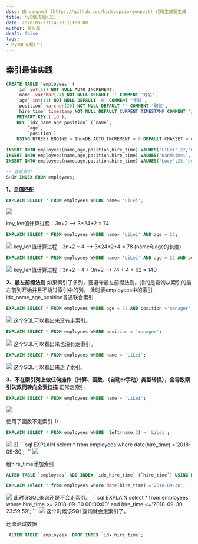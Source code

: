 ```yaml
---
desc: 由 genpost (https://github.com/hidevopsio/genpost) 代码生成器生成
title: MySQL专题(二)
date: 2020-05-27T14:20:11+08:00
author: 董长磊
draft: false
tags:
- MySQL专题(二)
---
```


## 索引最佳实践

```sql 
CREATE TABLE `employees` (
	`id` int(11) NOT NULL AUTO_INCREMENT,
	`name` varchar(24) NOT NULL DEFAULT '' COMMENT '姓名',
	`age` int(11) NOT NULL DEFAULT '0' COMMENT '年龄',
	`position` varchar(20) NOT NULL DEFAULT '' COMMENT '职位',
	`hire_time` timestamp NOT NULL DEFAULT CURRENT_TIMESTAMP COMMENT '入职时 间',
	PRIMARY KEY (`id`),
	KEY `idx_name_age_position` (`name`,
		`age`,
		`position`)
	USING BTREE) ENGINE = InnoDB AUTO_INCREMENT = 0 DEFAULT CHARSET = utf8 COMMENT = '员工记录表';
	
INSERT INTO employees(name,age,position,hire_time) VALUES('LiLei',22,'mana ger',NOW());
INSERT INTO employees(name,age,position,hire_time) VALUES('HanMeimei', 23,'dev',NOW());
INSERT INTO employees(name,age,position,hire_time) VALUES('Lucy',23,'dev',NOW());

-- 查看索引
SHOW INDEX FROM employees;
```

**1、全值匹配**

```sql 
EXPLAIN SELECT * FROM employees WHERE name= 'LiLei';
```
<img src="https://dongchanglei.top/images/quanzhi1.png">

key_len值计算过程：3n+2 --> 3*24+2 = 74

```sql 
EXPLAIN SELECT * FROM employees WHERE name= 'LiLei' AND age = 22;
```

<img src="https://dongchanglei.top/images/quanzhi2.png">
key_len值计算过程：3n+2 + 4 --> 3*24+2+4 = 78 (name和age的长度)

```sql 
EXPLAIN SELECT * FROM employees WHERE name= 'LiLei' AND age = 22 AND position ='manager';
```

<img src="https://dongchanglei.top/images/quanzhi3.png">
key_len值计算过程：3n+2 + 4 + 3n+2 --> 74 + 4 + 62 = 140

**2、最左前缀法则**
如果索引了多列，要遵守最左前缀法则。指的是查询从索引的最左前列开始并且不跳过索引中的列。
此时表employees中的索引idx_name_age_position普通联合索引
```sql 
EXPLAIN SELECT * FROM employees WHERE age = 22 AND position ='manager';
```
<img src="https://dongchanglei.top/images/zuoqianzhui1.png">
这个SQL可以看出来没有走索引。

```sql 
EXPLAIN SELECT * FROM employees WHERE position = 'manager';
```
<img src="https://dongchanglei.top/images/zuoqianzhui2.png">
这个SQL可以看出来也没有走索引。

```sql 
EXPLAIN SELECT * FROM employees WHERE name = 'LiLei';
```
<img src="https://dongchanglei.top/images/zuoqianzhui3.png">
这个SQL可以看出来走了索引。

**3、不在索引列上做任何操作（计算、函数、（自动or手动）类型转换），会导致索引失效而转向全表扫描**
正常走索引
```sql 
EXPLAIN SELECT * FROM employees WHERE name = 'LiLei';
```
<img src="https://dongchanglei.top/images/zuoqianzhui3.png">

使用了函数不走索引
1)
```sql 
EXPLAIN SELECT * FROM employees WHERE  left(name,3) = 'LiLei';
```
<img src="https://dongchanglei.top/images/zuoqianzhui4.png">
2)
```sql 
EXPLAIN select * from employees where date(hire_time) ='2018-09-30';
```
<img src="https://dongchanglei.top/images/zuoqianzhui5.png">

给hire_time添加索引
```sql 
ALTER TABLE `employees` ADD INDEX `idx_hire_time` (`hire_time`) USING BTREE ;

EXPLAIN select * from employees where date(hire_time) ='2018-09-30';
```
<img src="https://dongchanglei.top/images/zuoqianzhui5.png">
此时该SQL查询还是不会走索引。
```sql 
EXPLAIN select * from employees where hire_time >='2018-09-30 00:00:00' and hire_time <='2018-09-30 23:59:59'; 
```
<img src="https://dongchanglei.top/images/zuoqianzhui6.png">
这个时候该SQL查询就会走索引了。

还原测试数据
```sql 
 ALTER TABLE `employees` DROP INDEX `idx_hire_time`;
```

